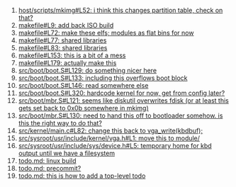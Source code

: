 1. [host/scripts/mkimg#L52: i think this changes partition table, check on that?](host/scripts/mkimg#L52)
2. [makefile#L9: add back ISO build](makefile#L9)
3. [makefile#L72: make these elfs; modules as flat bins for now](makefile#L72)
4. [makefile#L77: shared libraries](makefile#L77)
5. [makefile#L83: shared libraries](makefile#L83)
6. [makefile#L153: this is a bit of a mess](makefile#L153)
7. [makefile#L179: actually make this](makefile#L179)
8. [src/boot/boot.S#L129: do something nicer here](src/boot/boot.S#L129)
9. [src/boot/boot.S#L133: including this overflows boot block](src/boot/boot.S#L133)
10. [src/boot/boot.S#L146: read somewhere else](src/boot/boot.S#L146)
11. [src/boot/boot.S#L320: hardcode kernel for now, get from config later?](src/boot/boot.S#L320)
12. [src/boot/mbr.S#L121: seems like diskutil overwrites fdisk (or at least this gets set back to 0x0b somewhere in mkimg)](src/boot/mbr.S#L121)
13. [src/boot/mbr.S#L130: need to hand this off to bootloader somehow. is this the right way to do that?](src/boot/mbr.S#L130)
14. [src/kernel/main.c#L82: change this back to vga_write(kbdbuf);](src/kernel/main.c#L82)
15. [src/sysroot/usr/include/kernel/vga.h#L1: move this to module/](src/sysroot/usr/include/kernel/vga.h#L1)
16. [src/sysroot/usr/include/sys/device.h#L5: temporary home for kbd output until we have a filesystem](src/sysroot/usr/include/sys/device.h#L5)
17. [todo.md: linux build](todo.md)
18. [todo.md: precommit?](todo.md)
19. [todo.md: this is how to add a top-level todo](todo.md)

[comment]: # (linux build)
[comment]: # (precommit?)
[comment]: # (this is how to add a top-level todo)
